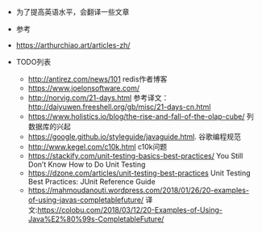+ 为了提高英语水平，会翻译一些文章
+  参考
  + https://arthurchiao.art/articles-zh/

+ TODO列表
  + http://antirez.com/news/101    redis作者博客
  + https://www.joelonsoftware.com/
  + http://norvig.com/21-days.html    参考译文：http://daiyuwen.freeshell.org/gb/misc/21-days-cn.html
  + https://www.holistics.io/blog/the-rise-and-fall-of-the-olap-cube/ 列数据库的兴起
  + https://google.github.io/styleguide/javaguide.html. 谷歌编程规范
  + http://www.kegel.com/c10k.html c10k问题
  + https://stackify.com/unit-testing-basics-best-practices/ You Still Don’t Know How to Do Unit Testing
  + https://dzone.com/articles/unit-testing-best-practices   Unit Testing Best Practices: JUnit Reference Guide
  + https://mahmoudanouti.wordpress.com/2018/01/26/20-examples-of-using-javas-completablefuture/ 译文:https://colobu.com/2018/03/12/20-Examples-of-Using-Java%E2%80%99s-CompletableFuture/
